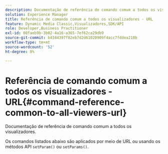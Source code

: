 ```yaml
---
description: Documentação de referência de comando comum a todos os visualizadores.
solution: Experience Manager
title: Referência de comando comum a todos os visualizadores - URL
feature: Dynamic Media Classic,Visualizadores,SDK/API
role: Developer,Business Practitioner
exl-id: 08faeb9b-3b02-4a16-a365-7ef62ca29db9
source-git-commit: b4344397f82eb7d2d61020909f4acc7fddea210b
workflow-type: tm+mt
source-wordcount: '52'
ht-degree: 0%

---
```


# Referência de comando comum a todos os visualizadores - URL{#command-reference-common-to-all-viewers-url}

Documentação de referência de comando comum a todos os visualizadores.

Os comandos listados abaixo são aplicados por meio de URL ou usando os métodos API `setParam()` ou `setParams()`.

